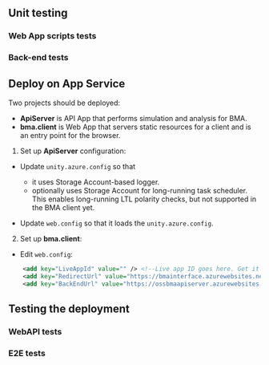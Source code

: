 ## Unit testing

### Web App scripts tests

### Back-end tests



## Deploy on App Service

Two projects should be deployed:

- **ApiServer** is API App that performs simulation and analysis for BMA.
- **bma.client** is Web App that servers static resources for a client and is an entry point for the browser.

1. Set up **ApiServer** configuration:


  * Update `unity.azure.config` so that 

       - it uses Storage Account-based logger.
       - optionally uses Storage Account for long-running task scheduler. This enables long-running LTL polarity checks, but not supported in the BMA client yet.

  * Update `web.config` so that it loads the `unity.azure.config`.
  
2. Set up **bma.client**:

  * Edit `web.config`: 

```xml
    <add key="LiveAppId" value="" /> <!--Live app ID goes here. Get it from the onedrive reg site-->
    <add key="RedirectUrl" value="https://bmainterface.azurewebsites.net/html/callback.html" />   
    <add key="BackEndUrl" value="https://ossbmaapiserver.azurewebsites.net" />
```

## Testing the deployment

### WebAPI tests

### E2E tests
